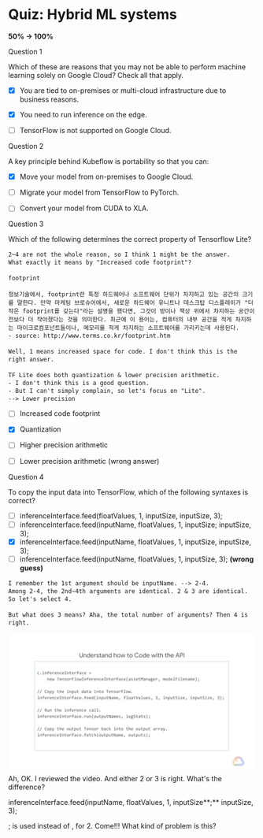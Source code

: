 # Quiz: Hybrid ML systems

**50% -> 100%**

Question 1

Which of these are reasons that you may not be able to perform machine learning solely on Google Cloud? Check all that apply.

- [x] You are tied to on-premises or multi-cloud infrastructure due to business reasons.
- [x] You need to run inference on the edge.
- [ ] TensorFlow is not supported on Google Cloud.



Question 2

A key principle behind Kubeflow is portability so that you can:

- [x] Move your model from on-premises to Google Cloud.
- [ ] Migrate your model from TensorFlow to PyTorch.
- [ ] Convert your model from CUDA to XLA.



Question 3

Which of the following determines the correct property of Tensorflow Lite?

```
2~4 are not the whole reason, so I think 1 might be the answer.
What exactly it means by "Increased code footprint"?

footprint

정보기술에서, footprint란 특정 하드웨어나 소프트웨어 단위가 차지하고 있는 공간의 크기를 말한다. 만약 마케팅 브로슈어에서, 새로운 하드웨어 유니트나 데스크탑 디스플레이가 "더 작은 footprint를 갖는다"라는 설명을 했다면, 그것이 방이나 책상 위에서 차지하는 공간이 전보다 더 작아졌다는 것을 의미한다. 최근에 이 용어는, 컴퓨터의 내부 공간을 적게 차지하는 마이크로컴포넌트들이나, 메모리를 적게 차지하는 소프트웨어를 가리키는데 사용된다. 
- source: http://www.terms.co.kr/footprint.htm

Well, 1 means increased space for code. I don't think this is the right answer.

TF Lite does both quantization & lower precision arithmetic.
- I don't think this is a good question.
- But I can't simply complain, so let's focus on "Lite".
--> Lower precision 
```

- [ ] Increased code footprint
- [x] Quantization
- [ ] Higher precision arithmetic
- [ ] Lower precision arithmetic (wrong answer)



Question 4

To copy the input data into TensorFlow, which of the following syntaxes is correct?

- [ ] inferenceInterface.feed(floatValues, 1, inputSize, inputSize, 3);
- [ ] inferenceInterface.feed(inputName, floatValues, 1, inputSize; inputSize, 3);
- [x] inferenceInterface.feed(inputName, floatValues, 1, inputSize, inputSize, 3);
- [ ] inferenceInterface.feed(inputName, floatValues, 1, inputSize, 3); **(wrong guess)**

```
I remember the 1st argument should be inputName. --> 2-4.
Among 2-4, the 2nd~4th arguments are identical. 2 & 3 are identical. So let's select 4.

But what does 3 means? Aha, the total number of arguments? Then 4 is right.
```

<img src='images/inferenceInterface-feed.jpg'>Ah, OK. I reviewed the video. And either 2 or 3 is right. What's the difference?

inferenceInterface.feed(inputName, floatValues, 1, inputSize**;** inputSize, 3);

; is used instead of , for 2. Come!!! What kind of problem is this?
